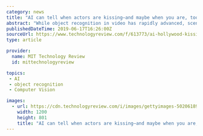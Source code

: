 ```yaml
---
category: news
title: "AI can tell when actors are kissing—and maybe when you are, too"
abstract: "While object recognition in video has rapidly advanced, scene detection, or knowing what’s actually happening on screen, has lagged behind. But being able to analyze and recognize actions in footage could prove useful for applications like video editing."
publishedDateTime: 2019-06-17T16:26:00Z
sourceUrl: https://www.technologyreview.com/f/613773/ai-hollywood-kissing-surveillance-aclu/
type: article

provider:
  name: MIT Technology Review
  id: mittechnologyreview

topics:
 - AI
 - object recognition
 - Computer Vision

images:
  - url: https://cdn.technologyreview.com/i/images/gettyimages-502061897.jpg?sw=1200&amp;cx=0&amp;cy=92&amp;cw=2000&amp;ch=1125
    width: 1200
    height: 801
    title: "AI can tell when actors are kissing—and maybe when you are, too"
---
```

